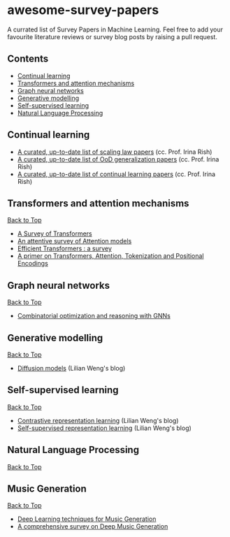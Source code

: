 # awesome-survey-papers

A currated list of Survey Papers in Machine Learning. Feel free to add your favourite literature reviews or survey blog posts by raising a pull request.

## Contents

* [Continual learning](#continual-learning)
* [Transformers and attention mechanisms](#transformers-and-attention-mechanisms)
* [Graph neural networks](#graph-neural-networks)
* [Generative modelling](#generative-modelling)
* [Self-supervised learning](#self-supervised-learning)
* [Natural Language Processing](#natural-language-processing)


## Continual learning

* [A curated, up-to-date list of scaling law papers](https://sites.google.com/site/irinarish/scaling-laws) (cc. Prof. Irina Rish)
* [A curated, up-to-date list of OoD generalization papers](https://sites.google.com/site/irinarish/ood_generalization) (cc. Prof. Irina Rish)
* [A curated, up-to-date list of continual learning papers](https://sites.google.com/site/irinarish/continuallearning/resources) (cc. Prof. Irina Rish)



## Transformers and attention mechanisms
[Back to Top](#contents)

* [A Survey of Transformers](https://arxiv.org/abs/2106.04554)
* [An attentive survey of Attention models](https://arxiv.org/pdf/1904.02874.pdf)
* [Efficient Transformers : a survey](https://arxiv.org/abs/2009.06732)
* [A primer on Transformers, Attention, Tokenization and Positional Encodings](https://msank00.github.io/blog/2020/03/15/blog_605_Survey_attention)



## Graph neural networks
[Back to Top](#contents)

* [Combinatorial optimization and reasoning with GNNs](https://arxiv.org/abs/2102.09544)



## Generative modelling
[Back to Top](#contents)

* [Diffusion models](https://lilianweng.github.io/lil-log/2021/07/11/diffusion-models.html) (Lilian Weng's blog)



## Self-supervised learning
[Back to Top](#contents)

* [Contrastive representation learning](https://lilianweng.github.io/lil-log/2021/05/31/contrastive-representation-learning.html) (Lilian Weng's blog)
* [Self-supervised representation learning](https://lilianweng.github.io/lil-log/2019/11/10/self-supervised-learning.html) (Lilian Weng's blog)

## Natural Language Processing
[Back to Top](#contents)

## Music Generation
[Back to Top](#contents)

* [Deep Learning techniques for Music Generation](https://hal.archives-ouvertes.fr/hal-01660772)
* [A comprehensive survey on Deep Music Generation](https://arxiv.org/pdf/2011.06801)
